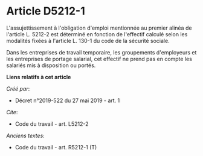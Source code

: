 # Article D5212-1

L'assujettissement à l'obligation d'emploi mentionnée au premier alinéa de l'article L. 5212-2 est déterminé en fonction de
l'effectif calculé selon les modalités fixées à l'article L. 130-1 du code de la sécurité sociale. 

Dans les entreprises de travail temporaire, les groupements d'employeurs et les entreprises de portage salarial, cet effectif
ne prend pas en compte les salariés mis à disposition ou portés.

**Liens relatifs à cet article**

_Créé par_:

  - Décret n°2019-522 du 27 mai 2019 - art. 1

_Cite_:

  - Code du travail - art. L5212-2

_Anciens textes_:

  - Code du travail - art. R5212-1 (T)
